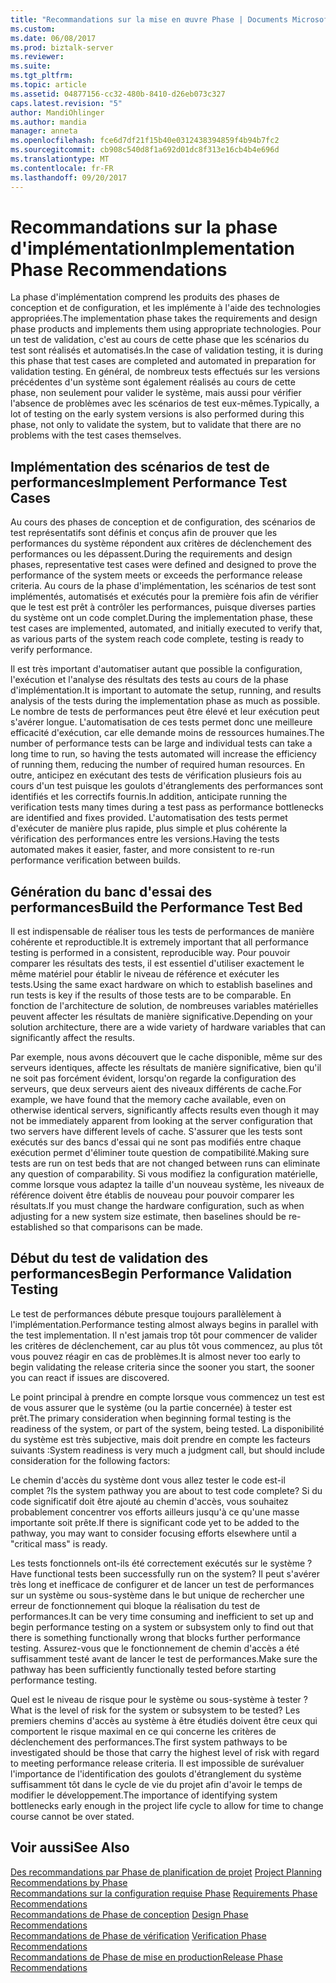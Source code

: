 ```yaml
---
title: "Recommandations sur la mise en œuvre Phase | Documents Microsoft"
ms.custom: 
ms.date: 06/08/2017
ms.prod: biztalk-server
ms.reviewer: 
ms.suite: 
ms.tgt_pltfrm: 
ms.topic: article
ms.assetid: 04877156-cc32-480b-8410-d26eb073c327
caps.latest.revision: "5"
author: MandiOhlinger
ms.author: mandia
manager: anneta
ms.openlocfilehash: fce6d7df21f15b40e0312438394859f4b94b7fc2
ms.sourcegitcommit: cb908c540d8f1a692d01dc8f313e16cb4b4e696d
ms.translationtype: MT
ms.contentlocale: fr-FR
ms.lasthandoff: 09/20/2017
---
```

# <a name="implementation-phase-recommendations"></a><span data-ttu-id="60115-102">Recommandations sur la phase d'implémentation</span><span class="sxs-lookup"><span data-stu-id="60115-102">Implementation Phase Recommendations</span></span>
<span data-ttu-id="60115-103">La phase d'implémentation comprend les produits des phases de conception et de configuration, et les implémente à l'aide des technologies appropriées.</span><span class="sxs-lookup"><span data-stu-id="60115-103">The implementation phase takes the requirements and design phase products and implements them using appropriate technologies.</span></span> <span data-ttu-id="60115-104">Pour un test de validation, c'est au cours de cette phase que les scénarios du test sont réalisés et automatisés.</span><span class="sxs-lookup"><span data-stu-id="60115-104">In the case of validation testing, it is during this phase that test cases are completed and automated in preparation for validation testing.</span></span> <span data-ttu-id="60115-105">En général, de nombreux tests effectués sur les versions précédentes d'un système sont également réalisés au cours de cette phase, non seulement pour valider le système, mais aussi pour vérifier l'absence de problèmes avec les scénarios de test eux-mêmes.</span><span class="sxs-lookup"><span data-stu-id="60115-105">Typically, a lot of testing on the early system versions is also performed during this phase, not only to validate the system, but to validate that there are no problems with the test cases themselves.</span></span>  
  
## <a name="implement-performance-test-cases"></a><span data-ttu-id="60115-106">Implémentation des scénarios de test de performances</span><span class="sxs-lookup"><span data-stu-id="60115-106">Implement Performance Test Cases</span></span>  
 <span data-ttu-id="60115-107">Au cours des phases de conception et de configuration, des scénarios de test représentatifs sont définis et conçus afin de prouver que les performances du système répondent aux critères de déclenchement des performances ou les dépassent.</span><span class="sxs-lookup"><span data-stu-id="60115-107">During the requirements and design phases, representative test cases were defined and designed to prove the performance of the system meets or exceeds the performance release criteria.</span></span> <span data-ttu-id="60115-108">Au cours de la phase d'implémentation, les scénarios de test sont implémentés, automatisés et exécutés pour la première fois afin de vérifier que le test est prêt à contrôler les performances, puisque diverses parties du système ont un code complet.</span><span class="sxs-lookup"><span data-stu-id="60115-108">During the implementation phase, these test cases are implemented, automated, and initially executed to verify that, as various parts of the system reach code complete, testing is ready to verify performance.</span></span>  
  
 <span data-ttu-id="60115-109">Il est très important d'automatiser autant que possible la configuration, l'exécution et l'analyse des résultats des tests au cours de la phase d'implémentation.</span><span class="sxs-lookup"><span data-stu-id="60115-109">It is important to automate the setup, running, and results analysis of the tests during the implementation phase as much as possible.</span></span> <span data-ttu-id="60115-110">Le nombre de tests de performances peut être élevé et leur exécution peut s'avérer longue. L'automatisation de ces tests permet donc une meilleure efficacité d'exécution, car elle demande moins de ressources humaines.</span><span class="sxs-lookup"><span data-stu-id="60115-110">The number of performance tests can be large and individual tests can take a long time to run, so having the tests automated will increase the efficiency of running them, reducing the number of required human resources.</span></span> <span data-ttu-id="60115-111">En outre, anticipez en exécutant des tests de vérification plusieurs fois au cours d'un test puisque les goulots d'étranglements des performances sont identifiés et les correctifs fournis.</span><span class="sxs-lookup"><span data-stu-id="60115-111">In addition, anticipate running the verification tests many times during a test pass as performance bottlenecks are identified and fixes provided.</span></span> <span data-ttu-id="60115-112">L'automatisation des tests permet d'exécuter de manière plus rapide, plus simple et plus cohérente la vérification des performances entre les versions.</span><span class="sxs-lookup"><span data-stu-id="60115-112">Having the tests automated makes it easier, faster, and more consistent to re-run performance verification between builds.</span></span>  
  
## <a name="build-the-performance-test-bed"></a><span data-ttu-id="60115-113">Génération du banc d'essai des performances</span><span class="sxs-lookup"><span data-stu-id="60115-113">Build the Performance Test Bed</span></span>  
 <span data-ttu-id="60115-114">Il est indispensable de réaliser tous les tests de performances de manière cohérente et reproductible.</span><span class="sxs-lookup"><span data-stu-id="60115-114">It is extremely important that all performance testing is performed in a consistent, reproducible way.</span></span> <span data-ttu-id="60115-115">Pour pouvoir comparer les résultats des tests, il est essentiel d'utiliser exactement le même matériel pour établir le niveau de référence et exécuter les tests.</span><span class="sxs-lookup"><span data-stu-id="60115-115">Using the same exact hardware on which to establish baselines and run tests is key if the results of those tests are to be comparable.</span></span> <span data-ttu-id="60115-116">En fonction de l'architecture de solution, de nombreuses variables matérielles peuvent affecter les résultats de manière significative.</span><span class="sxs-lookup"><span data-stu-id="60115-116">Depending on your solution architecture, there are a wide variety of hardware variables that can significantly affect the results.</span></span>  
  
 <span data-ttu-id="60115-117">Par exemple, nous avons découvert que le cache disponible, même sur des serveurs identiques, affecte les résultats de manière significative, bien qu'il ne soit pas forcément évident, lorsqu'on regarde la configuration des serveurs, que deux serveurs aient des niveaux différents de cache.</span><span class="sxs-lookup"><span data-stu-id="60115-117">For example, we have found that the memory cache available, even on otherwise identical servers, significantly affects results even though it may not be immediately apparent from looking at the server configuration that two servers have different levels of cache.</span></span> <span data-ttu-id="60115-118">S'assurer que les tests sont exécutés sur des bancs d'essai qui ne sont pas modifiés entre chaque exécution permet d'éliminer toute question de compatibilité.</span><span class="sxs-lookup"><span data-stu-id="60115-118">Making sure tests are run on test beds that are not changed between runs can eliminate any question of comparability.</span></span> <span data-ttu-id="60115-119">Si vous modifiez la configuration matérielle, comme lorsque vous adaptez la taille d'un nouveau système, les niveaux de référence doivent être établis de nouveau pour pouvoir comparer les résultats.</span><span class="sxs-lookup"><span data-stu-id="60115-119">If you must change the hardware configuration, such as when adjusting for a new system size estimate, then baselines should be re-established so that comparisons can be made.</span></span>  
  
## <a name="begin-performance-validation-testing"></a><span data-ttu-id="60115-120">Début du test de validation des performances</span><span class="sxs-lookup"><span data-stu-id="60115-120">Begin Performance Validation Testing</span></span>  
 <span data-ttu-id="60115-121">Le test de performances débute presque toujours parallèlement à l'implémentation.</span><span class="sxs-lookup"><span data-stu-id="60115-121">Performance testing almost always begins in parallel with the test implementation.</span></span>  <span data-ttu-id="60115-122">Il n'est jamais trop tôt pour commencer de valider les critères de déclenchement, car au plus tôt vous commencez, au plus tôt vous pouvez réagir en cas de problèmes.</span><span class="sxs-lookup"><span data-stu-id="60115-122">It is almost never too early to begin validating the release criteria since the sooner you start, the sooner you can react if issues are discovered.</span></span>  
  
 <span data-ttu-id="60115-123">Le point principal à prendre en compte lorsque vous commencez un test est de vous assurer que le système (ou la partie concernée) à tester est prêt.</span><span class="sxs-lookup"><span data-stu-id="60115-123">The primary consideration when beginning formal testing is the readiness of the system, or part of the system, being tested.</span></span> <span data-ttu-id="60115-124">La disponibilité du système est très subjective, mais doit prendre en compte les facteurs suivants :</span><span class="sxs-lookup"><span data-stu-id="60115-124">System readiness is very much a judgment call, but should include consideration for the following factors:</span></span>  
  
 <span data-ttu-id="60115-125">Le chemin d'accès du système dont vous allez tester le code est-il complet ?</span><span class="sxs-lookup"><span data-stu-id="60115-125">Is the system pathway you are about to test code complete?</span></span> <span data-ttu-id="60115-126">Si du code significatif doit être ajouté au chemin d'accès, vous souhaitez probablement concentrer vos efforts ailleurs jusqu'à ce qu'une masse importante soit prête.</span><span class="sxs-lookup"><span data-stu-id="60115-126">If there is significant code yet to be added to the pathway, you may want to consider focusing efforts elsewhere until a "critical mass" is ready.</span></span>  
  
 <span data-ttu-id="60115-127">Les tests fonctionnels ont-ils été correctement exécutés sur le système ?</span><span class="sxs-lookup"><span data-stu-id="60115-127">Have functional tests been successfully run on the system?</span></span> <span data-ttu-id="60115-128">Il peut s'avérer très long et inefficace de configurer et de lancer un test de performances sur un système ou sous-système dans le but unique de rechercher une erreur de fonctionnement qui bloque la réalisation du test de performances.</span><span class="sxs-lookup"><span data-stu-id="60115-128">It can be very time consuming and inefficient to set up and begin performance testing on a system or subsystem only to find out that there is something functionally wrong that blocks further performance testing.</span></span> <span data-ttu-id="60115-129">Assurez-vous que le fonctionnement de chemin d'accès a été suffisamment testé avant de lancer le test de performances.</span><span class="sxs-lookup"><span data-stu-id="60115-129">Make sure the pathway has been sufficiently functionally tested before starting performance testing.</span></span>  
  
 <span data-ttu-id="60115-130">Quel est le niveau de risque pour le système ou sous-système à tester ?</span><span class="sxs-lookup"><span data-stu-id="60115-130">What is the level of risk for the system or subsystem to be tested?</span></span> <span data-ttu-id="60115-131">Les premiers chemins d'accès au système à être étudiés doivent être ceux qui comportent le risque maximal en ce qui concerne les critères de déclenchement des performances.</span><span class="sxs-lookup"><span data-stu-id="60115-131">The first system pathways to be investigated should be those that carry the highest level of risk with regard to meeting performance release criteria.</span></span> <span data-ttu-id="60115-132">Il est impossible de surévaluer l'importance de l'identification des goulots d'étranglement du système suffisamment tôt dans le cycle de vie du projet afin d'avoir le temps de modifier le développement.</span><span class="sxs-lookup"><span data-stu-id="60115-132">The importance of identifying system bottlenecks early enough in the project life cycle to allow for time to change course cannot be over stated.</span></span>  
  
## <a name="see-also"></a><span data-ttu-id="60115-133">Voir aussi</span><span class="sxs-lookup"><span data-stu-id="60115-133">See Also</span></span>  
 <span data-ttu-id="60115-134">[Des recommandations par Phase de planification de projet](../core/project-planning-recommendations-by-phase.md) </span><span class="sxs-lookup"><span data-stu-id="60115-134">[Project Planning Recommendations by Phase](../core/project-planning-recommendations-by-phase.md) </span></span>  
 <span data-ttu-id="60115-135">[Recommandations sur la configuration requise Phase](../core/requirements-phase-recommendations.md) </span><span class="sxs-lookup"><span data-stu-id="60115-135">[Requirements Phase Recommendations](../core/requirements-phase-recommendations.md) </span></span>  
 <span data-ttu-id="60115-136">[Recommandations de Phase de conception](../core/design-phase-recommendations.md) </span><span class="sxs-lookup"><span data-stu-id="60115-136">[Design Phase Recommendations](../core/design-phase-recommendations.md) </span></span>  
 <span data-ttu-id="60115-137">[Recommandations de Phase de vérification](../core/verification-phase-recommendations.md) </span><span class="sxs-lookup"><span data-stu-id="60115-137">[Verification Phase Recommendations](../core/verification-phase-recommendations.md) </span></span>  
 [<span data-ttu-id="60115-138">Recommandations de Phase de mise en production</span><span class="sxs-lookup"><span data-stu-id="60115-138">Release Phase Recommendations</span></span>](../core/release-phase-recommendations.md)